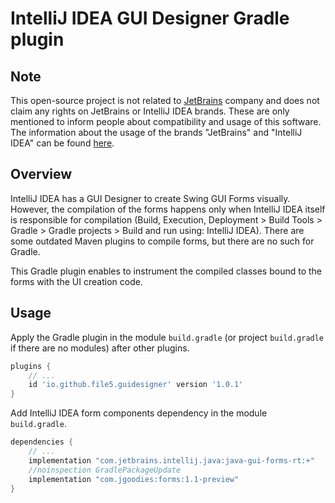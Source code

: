 # IntelliJ IDEA GUI Designer Gradle plugin

## Note

This open-source project is not related to [JetBrains](https://www.jetbrains.com) company and
does not claim any rights on JetBrains or IntelliJ IDEA brands. These are only mentioned to
inform people about compatibility and usage of this software. The information about the usage of
the brands "JetBrains" and "IntelliJ IDEA" can be found [here](https://www.jetbrains.com/company/brand/).

## Overview

IntelliJ IDEA has a GUI Designer to create Swing GUI Forms visually. However, the compilation of the
forms happens only when IntelliJ IDEA itself is responsible for compilation
(Build, Execution, Deployment > Build Tools > Gradle > Gradle projects > Build and run using: IntelliJ IDEA).
There are some outdated Maven plugins to compile forms, but there are no such for Gradle.

This Gradle plugin enables to instrument the compiled classes bound to the forms with the UI creation code.

## Usage

Apply the Gradle plugin in the module `build.gradle` (or project `build.gradle` if there are no modules)
after other plugins.

```groovy
plugins {
    // ...
    id 'io.github.file5.guidesigner' version '1.0.1'
}
```

Add IntelliJ IDEA form components dependency in the module `build.gradle`.

```groovy
dependencies {
    // ...
    implementation "com.jetbrains.intellij.java:java-gui-forms-rt:+"
    //noinspection GradlePackageUpdate
    implementation "com.jgoodies:forms:1.1-preview"
}
```
